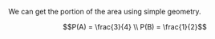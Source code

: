 We can get the portion of the area using simple geometry.

```math
P(A) = \frac{3}{4} \\
P(B) = \frac{1}{2}
```